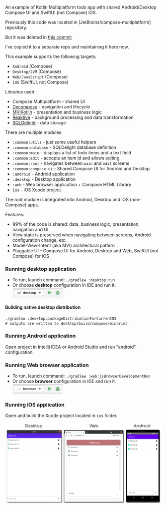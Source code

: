 An example of Kotlin Multiplatform todo app with shared Android/Desktop Compose UI and SwiftUI (not Compose) iOS.

Previously this code was located in [JetBrains/compose-multiplatform] repository.

But it was deleted in [this commit](https://github.com/JetBrains/compose-multiplatform/commit/563575a866c09c283ba9998e3ab44888e8a00779)

I've copied it to a separate repo and maintaining it here now.

This example supports the following targets: 
- `Android` (Compose)
- `Desktop/JVM` (Compose)
- `Web/JavaScript` (Compose)
- `iOS` (SwiftUI, not Compose)

Libraries used:
- Compose Multiplatform - shared UI
- [Decompose](https://github.com/arkivanov/Decompose) - navigation and lifecycle
- [MVIKotlin](https://github.com/arkivanov/MVIKotlin) - presentation and business logic
- [Reaktive](https://github.com/badoo/Reaktive) - background processing and data transformation
- [SQLDelight](https://github.com/cashapp/sqldelight) - data storage

There are multiple modules:
- `:common:utils` - just some useful helpers
- `:common:database` - SQLDelight database definition
- `:common:main` - displays a list of todo items and a text field
- `:common:edit` - accepts an item id and allows editing
- `:common:root` - navigates between `main` and `edit` screens
- `:common:compose-ui` - Shared Compose UI for Android and Desktop
- `:android` - Android application
- `:desktop` - Desktop application
- `:web` - Web browser application + Compose HTML Library 
- `ios` - iOS Xcode project

The root module is integrated into Android, Desktop and iOS (non-Compose) apps.

Features:
- 99% of the code is shared: data, business logic, presentation, navigation and UI
- View state is preserved when navigating between screens, Android configuration change, etc.
- Model-View-Intent (aka MVI) architectural pattern
- Pluggable UI - Compose UI for Android, Desktop and Web, SwiftUI (not Compose) for iOS

### Running desktop application
 * To run, launch command: `./gradlew :desktop:run`
 * Or choose **desktop** configuration in IDE and run it.  
  ![desktop-run-configuration.png](screenshots/desktop-run-configuration.png)

#### Building native desktop distribution
```
./gradlew :desktop:packageDistributionForCurrentOS
# outputs are written to desktop/build/compose/binaries
```

### Running Android application

Open project in Intellij IDEA or Android Studio and run "android" configuration.

### Running Web browser application

 * To run, launch command: `./gradlew :web:jsBrowserDevelopmentRun`
 * Or choose **browser** configuration in IDE and run it.  
  ![browser-run-configuration.png](screenshots/browser-run-configuration.png)

### Running iOS application

Open and build the Xcode project located in `ios` folder.

![Desktop](screenshots/todo.png)

